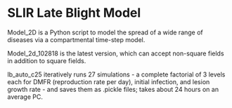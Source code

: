 # SLIR Late Blight Model
Model_2D is a Python script to model the spread of a wide range of diseases via a compartmental time-step model.

Model_2d_102818 is the latest version, which can accept non-square fields in addition to square fields.

lb_auto_c25 iteratively runs 27 simulations - a complete factorial of 3 levels each for DMFR (reproduction rate per day), initial infection, and lesion growth rate - and saves them as .pickle files; takes about 24 hours on an average PC.
